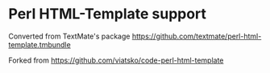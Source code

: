 # Perl HTML-Template support

Converted from TextMate's package https://github.com/textmate/perl-html-template.tmbundle

Forked from https://github.com/viatsko/code-perl-html-template
